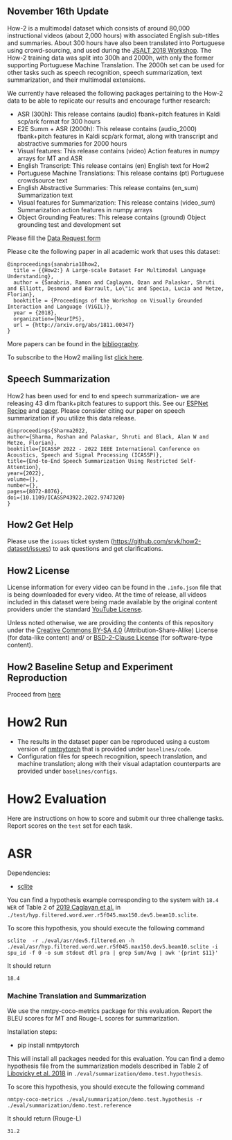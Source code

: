 ## November 16th Update

How-2 is a multimodal dataset which consists of around 80,000 instructional videos (about 2,000 hours) with associated English sub-titles and summaries. About 300 hours have also been translated into Portuguese using crowd-sourcing, and used during the [JSALT 2018 Workshop](https://www.clsp.jhu.edu/workshops/18-workshop/grounded-sequence-sequence-transduction). The How-2 training data was split into 300h and 2000h, with only the former supporting Portuguese Machine Translation. The 2000h set can be used for other tasks such as speech recognition, speech summarization, text summarization, and their multimodal extensions. 

We currently have released the following packages pertaining to the How-2 data to be able to replicate our results and encourage further research:

- ASR (300h): This release contains (audio) fbank+pitch features in Kaldi scp/ark format for 300 hours
- E2E Summ + ASR (2000h): This release contains (audio_2000) fbank+pitch features in Kaldi scp/ark format, along with transcript and abstractive summaries for 2000 hours
- Visual features: This release contains (video) Action features in numpy arrays for MT and ASR
- English Transcript: This release contains (en) English text for How2
- Portuguese Machine Translations: This release contains (pt) Portuguese crowdsource text
- English Abstractive Summaries: This release contains (en_sum) Summarization text
- Visual features for Summarization: This release contains (video_sum) Summarization action features in numpy arrays
- Object Grounding Features: This release contains (ground) Object grounding test and development set

Please fill the [Data Request form](https://docs.google.com/forms/d/e/1FAIpQLSfW2i8UnjuoH2KKSU0BvcKRbhnk_vL3HcNlM0QLsJGb_UEDVQ/viewform?usp=pp_url)


Please cite the following paper in all academic work that uses this dataset:
```
@inproceedings{sanabria18how2,
  title = {{How2:} A Large-scale Dataset For Multimodal Language Understanding},
  author = {Sanabria, Ramon and Caglayan, Ozan and Palaskar, Shruti and Elliott, Desmond and Barrault, Lo\"ic and Specia, Lucia and Metze, Florian},
  booktitle = {Proceedings of the Workshop on Visually Grounded Interaction and Language (ViGIL)},
  year = {2018},
  organization={NeurIPS},
  url = {http://arxiv.org/abs/1811.00347}
}
```

More papers can be found in the [bibliography](Bibliography.md).

To subscribe to the How2 mailing list [click here](https://lists.andrew.cmu.edu/mailman/listinfo/how-to).



## Speech Summarization

How2 has been used for end to end speech summarization- we are releasing 43 dim fbank+pitch features to support this. See our [ESPNet Recipe](https://github.com/espnet/espnet/tree/master/egs2/how2_2000h/sum1) and [paper](https://ieeexplore.ieee.org/document/9747320). Please consider citing our paper on speech summarization if you utilize this data release.

```
@inproceedings{Sharma2022, 
author={Sharma, Roshan and Palaskar, Shruti and Black, Alan W and Metze, Florian},
booktitle={ICASSP 2022 - 2022 IEEE International Conference on Acoustics, Speech and Signal Processing (ICASSP)},
title={End-to-End Speech Summarization Using Restricted Self-Attention},
year={2022}, 
volume={},
number={},
pages={8072-8076},
doi={10.1109/ICASSP43922.2022.9747320}
}
```


## How2 Get Help
Please use the `issues` ticket system (https://github.com/srvk/how2-dataset/issues) to ask questions and get clarifications. 

## How2 License
License information for every video can be found in the `.info.json` file that is being downloaded for every video.
At the time of release, all videos included in this dataset were being made available by the original content providers under the standard [YouTube License](https://www.youtube.com/static?template=terms).

Unless noted otherwise, we are providing the contents of this repository under the [Creative Commons BY-SA 4.0](https://creativecommons.org/licenses/by-sa/4.0/) (Attribution-Share-Alike) License (for data-like content) and/ or [BSD-2-Clause License](https://opensource.org/licenses/BSD-2-Clause) (for software-type content).





## How2 Baseline Setup and Experiment Reproduction

Proceed from [here](/reproduce/300h/README.md)

# How2 Run
 - The results in the dataset paper can be reproduced using a custom version of [nmtpytorch](https://github.com/lium-lst/nmtpytorch) that is provided under `baselines/code`.
 - Configuration files for speech recognition, speech translation, and machine translation; along with their visual adaptation
   counterparts are provided under `baselines/configs`.

# How2 Evaluation
Here are instructions on how to score and submit our three challenge tasks. Report scores on the `test` set for each task.

# ASR

Dependencies:
- [sclite](http://www1.icsi.berkeley.edu/Speech/docs/sctk-1.2/sclite.htm)

You can find a hypothesis example corresponding to the system with `18.4 WER` of Table 2 of [2019 Caglayan et al.](https://arxiv.org/pdf/1811.03865.pdf) in `./test/hyp.filtered.word.wer.r5f045.max150.dev5.beam10.sclite`.  

To score this hypothesis, you should execute the following command

```
sclite  -r ./eval/asr/dev5.filtered.en -h ./eval/asr/hyp.filtered.word.wer.r5f045.max150.dev5.beam10.sclite -i spu_id -f 0 -o sum stdout dtl pra | grep Sum/Avg | awk '{print $11}'
```

It should return


```
18.4
```

### Machine Translation and Summarization
We use the nmtpy-coco-metrics package for this evaluation. Report the BLEU scores for MT and Rouge-L scores for summarization.

Installation steps:
- pip install nmtpytorch

This will install all packages needed for this evaluation. You can find a demo hypothesis file from the summarization models described in Table 2 of [Libovicky et al. 2018](https://nips2018vigil.github.io/static/papers/accepted/8.pdf) in `./eval/summarization/demo.test.hypothesis`.

To score this hypothesis, you should execute the following command

```
nmtpy-coco-metrics ./eval/summarization/demo.test.hypothesis -r ./eval/summarization/demo.test.reference
```

It should return (Rouge-L)


```
31.2
```




